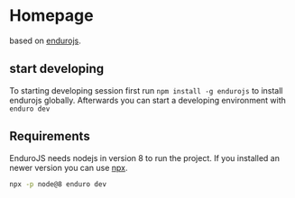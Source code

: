 # Homepage
based on [endurojs](https://www.endurojs.com/).

## start developing
To starting developing session first run `npm install -g endurojs` to install endurojs globally. Afterwards you can start a developing environment with `enduro dev`


## Requirements
EnduroJS needs nodejs in version 8 to run the project. If you installed an newer version you can use [npx](https://www.npmjs.com/package/npx).

```bash
npx -p node@8 enduro dev

```
